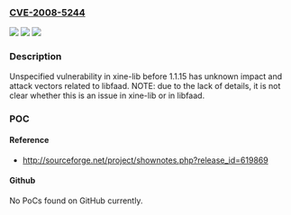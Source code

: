 ### [CVE-2008-5244](https://cve.mitre.org/cgi-bin/cvename.cgi?name=CVE-2008-5244)
![](https://img.shields.io/static/v1?label=Product&message=n%2Fa&color=blue)
![](https://img.shields.io/static/v1?label=Version&message=n%2Fa&color=blue)
![](https://img.shields.io/static/v1?label=Vulnerability&message=n%2Fa&color=brighgreen)

### Description

Unspecified vulnerability in xine-lib before 1.1.15 has unknown impact and attack vectors related to libfaad.  NOTE: due to the lack of details, it is not clear whether this is an issue in xine-lib or in libfaad.

### POC

#### Reference
- http://sourceforge.net/project/shownotes.php?release_id=619869

#### Github
No PoCs found on GitHub currently.

